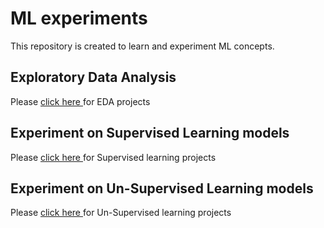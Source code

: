 
<html>
  <head>
    <h1> ML experiments </h1>
 </head>
  <body>
    <div id="main">
    <p>This repository is created to learn and experiment ML concepts.</p>
      <div id="sec_eda">
        <h2>Exploratory Data Analysis</h2>
        Please <a href="https://github.com/sasi91/MLusingPython/tree/main/Insaid/EDA">click here </a> for EDA projects
      </div>
      <div id="sec_sup">
        <h2> Experiment on Supervised Learning models </h2>
        Please <a href="#"> click here </a> for Supervised learning projects
    </div>
       <div id="sec_unsup">
          <h2> Experiment on Un-Supervised Learning models </h2>
            Please <a href="#"> click here </a> for Un-Supervised learning projects
    </div>
    </div>
  </body>
</html>

